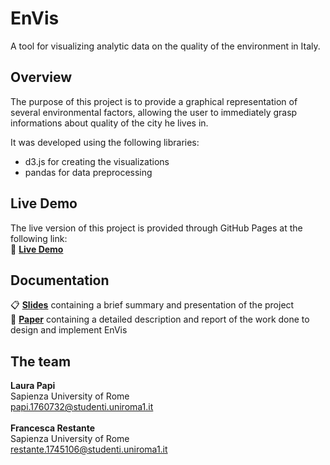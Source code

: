 # EnVis
A tool for visualizing analytic data on the quality of the environment in Italy.

## Overview
The purpose of this project is to provide a graphical representation of several environmental factors,
allowing the user to immediately grasp informations about quality of the city he lives in.

It was developed using the following libraries:
- d3.js for creating the visualizations
- pandas for data preprocessing

## Live Demo
The live version of this project is provided through GitHub Pages at the following link:<br>
:electric_plug: [**Live Demo**](https://parwal-lp.github.io/EnVis/)

## Documentation
:clipboard: [**Slides**](docs/presentation.pdf) containing a brief summary and presentation of the project<br>
:book: [**Paper**](docs/report.pdf) containing a detailed description and report of the work done to design and implement EnVis<br>

## The team
**Laura Papi**<br>
Sapienza University of Rome<br>
papi.1760732@studenti.uniroma1.it<br>
<br>
**Francesca Restante**<br>
Sapienza University of Rome<br>
restante.1745106@studenti.uniroma1.it
